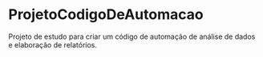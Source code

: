 # ProjetoCodigoDeAutomacao
 Projeto de estudo para criar um código de automação de análise de dados e elaboração de relatórios.
